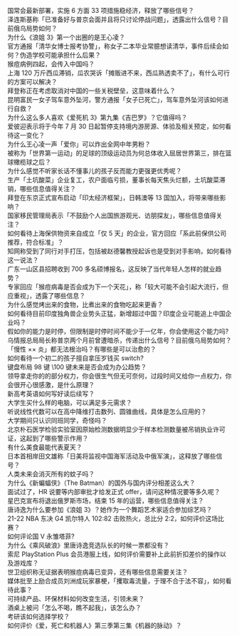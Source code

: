 国常会最新部署，实施 6 方面 33 项措施稳经济，释放了哪些信号？  
泽连斯基称「已准备好与普京会面并且将只讨论停战问题」，透露出什么信号？目前俄乌局势如何？  
为什么《浪姐 3》第一个出圈的是王心凌？  
官方通报「清华女博士报考协警」，称女子二本毕业常臆想读清华，事件后续会如何？伪造学校可能承担什么后果？  
猴痘病例四起，会传入中国吗？  
上海 120 万斤西瓜滞销，瓜农哭诉「摊贩进不来，西瓜熟透卖不了」，有什么可行的方案可以解决？  
拜登称正在考虑取消对中国的一些关税壁垒，这意味着什么？  
昆明富民一女子驾车意外坠河，警方通报「女子已死亡」，驾车意外坠河该如何进行自救？  
为什么这么多人喜欢《爱死机 3》第九集《吉巴罗》？它值得吗？  
爱彼迎表示将于今年 7 月 30 日起暂停支持境内游房源、体验及相关预定，如何看待这一变化？  
为什么王心凌一声「爱你」可以炸出全网中年男粉？  
被称为「世界第一运动」的足球的顶级运动员为何总体收入屈居世界第三，排在篮球橄榄球之后？  
为什么感觉不听家长话不懂事儿的孩子反而能力更强更优秀呢？  
生产「土坑酸菜」企业复工，农户面临亏损，董事长每天焦头烂额，土坑酸菜滞销，哪些信息值得关注？  
拜登在东京正式宣布启动「印太经济框架」，日韩澳等 13 国加入，将带来哪些影响？  
国家移民管理局表示「不鼓励个人出国旅游观光、访朋探友」，哪些信息值得关注？  
如何看待上海保供物资来自成立「仅 5 天」的企业，官方回应「系此前保供公司推荐，符合标准」？  
知网称受到了同行对手打压，包括被赵德馨教授起诉也是受到对手影响，如何看待这一说法？  
广东一山区县招聘收到 700 多名硕博报名，这反映了当代年轻人怎样的就业趋势？  
专家回应「猴痘病毒是否会成为下一个天花」，称「较大可能不会引起大流行，但应重视」，透露了哪些信息？  
为什么感觉烤出来的食物，比煮出来的食物吃起来更香？  
如何看待目前印度独角兽企业势头正猛，新增超过中国？印度企业可能追上中国企业吗？  
假如你的能力是时停，但限制是时停时间不能少于一亿年，你会使用这个能力吗?  
乌情报总局局长称普京两个月前曾遭暗杀，传递出什么信号？目前俄乌局势如何？  
「慢性 ×× 炎」都无法根治吗？有哪些是可以治愈的？  
如何看待一个初二的孩子擅自拿压岁钱买 switch?  
键盘布局 98 键 \100 键未来是否会成为办公趋势？  
领导拿走你的的部分权力，你会很生气但无可奈何，过段时间又给你一点权力，你会很开心很感激，是什么原理？  
新高考英语如何写好读后续写？  
大学生买什么样的电脑，可以满足多元需求？  
听说线性代数可以在高中降维打击数列、圆锥曲线，具体是怎么应用的？  
大学期间只认识同班同学，奇怪吗？  
北京朴石医学检验实验室因原始检测数据明显少于样本检测数量被吊销执业许可证，这起到了哪些警示作用？  
有什么美食最能代表夏天？  
日本首相岸田文雄称「日美将监视中国海军活动及中俄军演」，这释放了哪些信号？  
人类未来会消灭所有的蚊子吗？  
为什么《新蝙蝠侠》（The Batman）的国外与国内评分相差这么大？  
面试过了，HR 说要等内部审批才给发正式 offer，请问这种情况要等多久呢？  
星巴克宣布将退出俄罗斯市场，结束 15 年的运营，哪些信息值得关注？  
唐诗逸为什么要参加《浪姐 3》？她作为一个舞蹈艺术家适合参加综艺吗？  
21-22 NBA 东决 G4 凯尔特人 102:82 击败热火，总比分 2:2，如何评价这场比赛？  
如何评论国 V 永雏塔菲?  
为什么《乘风破浪》里唐诗逸竞选队长的时候一票都没有？  
索尼 PlayStation Plus 会员港服上线，如何评价需要补上此前折扣差价的操作以及游戏库？  
世卫组织称无证据表明猴痘病毒已变异，还有哪些信息需要关注？  
媒体批至上励合成员刘洲成玩家暴梗，「攫取毒流量，于理不合于法不容」，如何看待此事？  
可持续产品、环保材料如何改变生活，引领未来？  
酒桌上被问「怎么不喝，瞧不起我」，该怎么办？  
考研该如何选择学校？  
如何评价《爱，死亡和机器人》第三季第三集《机器的脉动》？  
